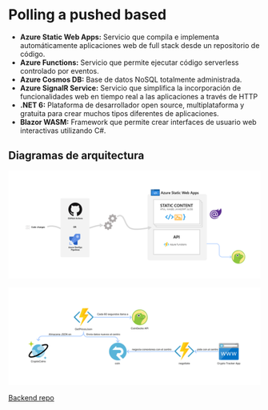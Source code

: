 # Polling a pushed based

- **Azure Static Web Apps:** Servicio que compila e implementa automáticamente aplicaciones web de full stack desde un repositorio de código.
- **Azure Functions:** Servicio que permite ejecutar código serverless controlado por eventos.
- **Azure Cosmos DB:** Base de datos NoSQL totalmente administrada.
- **Azure SignalR Service:** Servicio que simplifica la incorporación de funcionalidades web en tiempo real a las aplicaciones a través de HTTP
- **.NET 6:** Plataforma de desarrollador open source, multiplataforma y gratuita para crear muchos tipos diferentes de aplicaciones.
- **Blazor WASM:** Framework que permite crear interfaces de usuario web interactivas utilizando C#.

## Diagramas de arquitectura

![frontend architecture diagram](img/frontend.png "Title")

![backend architecture diagram](img/backend.png "Title")

[Backend repo](https://github.com/madebygps/cumbrevirtualbackend)